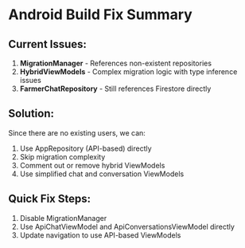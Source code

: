 # Android Build Fix Summary

## Current Issues:
1. **MigrationManager** - References non-existent repositories
2. **HybridViewModels** - Complex migration logic with type inference issues
3. **FarmerChatRepository** - Still references Firestore directly

## Solution:
Since there are no existing users, we can:
1. Use AppRepository (API-based) directly
2. Skip migration complexity
3. Comment out or remove hybrid ViewModels
4. Use simplified chat and conversation ViewModels

## Quick Fix Steps:
1. Disable MigrationManager
2. Use ApiChatViewModel and ApiConversationsViewModel directly
3. Update navigation to use API-based ViewModels